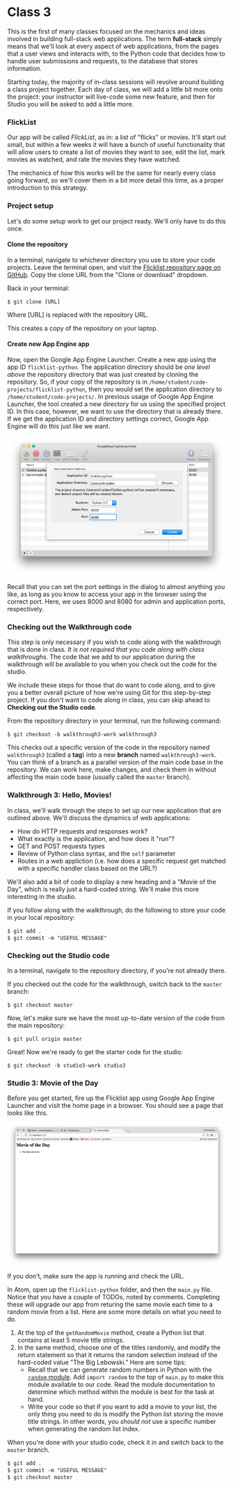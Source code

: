 # Class 3

This is the first of many classes focused on the mechanics and ideas involved in building full-stack web applications. The term **full-stack** simply means that we'll look at every aspect of web applications, from the pages that a user views and interacts with, to the Python code that decides how to handle user submissions and requests, to the database that stores information.

Starting today, the majority of in-class sessions will revolve around building a class project together. Each day of class, we will add a little bit more onto the project: your instructor will live-code some new feature, and then for Studio you will be asked to add a little more.


### FlickList

Our app will be called *FlickList*, as in: a list of "flicks" or movies. It'll start out small, but within a few weeks it will have a bunch of useful functionality that will allow users to create a list of movies they want to see, edit the list, mark movies as watched, and rate the movies they have watched.

The mechanics of how this works will be the same for nearly every class going forward, so we'll cover them in a bit more detail this time, as a proper introduction to this strategy.


### Project setup

Let's do some setup work to get our project ready. We'll only have to do this once.

#### Clone the repository

In a terminal, navigate to whichever directory you use to store your code projects. Leave the terminal open, and visit the [Flicklist repository page on GitHub](https://github.com/LaunchCodeEducation/flicklist-python). Copy the clone URL from the "Clone or download" dropdown.

Back in your terminal:
```
$ git clone [URL]
```

Where [URL] is replaced with the repository URL.

This creates a copy of the repository on your laptop.

#### Create new App Engine app

Now, open the Google App Engine Launcher. Create a new app using the app ID `flicklist-python`. The application directory should be *one level above* the repository directory that was just created by cloning the repository. So, if your copy of the repository is in `/home/student/code-projects/flicklist-python`, then you would set the application directory to `/home/student/code-projects/`. In previous usage of Google App Engine Launcher, the tool created a new directory for us using the specified project ID. In this case, however, we want to use the directory that is already there. If we get the application ID and directory settings correct, Google App Engine will do this just like we want.

![flicklist-python in GAE](images/flicklist-gae.png)

Recall that you can set the port settings in the dialog to almost anything you like, as long as you know to access your app in the browser using the correct port. Here, we uses 8000 and 8080 for admin and application ports, respectively.

### Checking out the Walkthrough code

This step is only necessary if you wish to code along with the walkthrough that is done in class. *It is not required that you code along with class walkthroughs.* The code that we add to our application during the walkthrough will be available to you when you check out the code for the studio.

We include these steps for those that do want to code along, and to give you a better overall picture of how we're using Git for this step-by-step project. If you don't want to code along in class, you can skip ahead to **Checking out the Studio code**.

From the repository directory in your terminal, run the following command:
```
$ git checkout -b walkthrough3-work walkthrough3
```

This checks out a specific version of the code in the repository named `walkthrough3` (called a **tag**) into a new **branch** named `walkthrough3-work`. You can think of a branch as a parallel version of the main code base in the repository. We can work here, make changes, and check them in without affecting the main code base (usually called the `master` branch).

### Walkthrough 3: Hello, Movies!

In class, we'll walk through the steps to set up our new application that are outlined above. We'll discuss the dynamics of web applications:
* How do HTTP requests and responses work?
* What exactly is the application, and how does it "run"?
* GET and POST requests types
* Review of Python class syntax, and the `self` parameter
* Routes in a web appliction (i.e. how does a specific request get matched with a specific handler class based on the URL?)

We'll also add a bit of code to display a new heading and a "Movie of the Day", which is really just a hard-coded string. We'll make this more interesting in the studio.

If you follow along with the walkthrough, do the following to store your code in your local repository:
```
$ git add .
$ git commit -m "USEFUL MESSAGE"
```

### Checking out the Studio code

In a terminal, navigate to the repository directory, if you're not already there.

If you checked out the code for the walkthrough, switch back to the `master` branch:

```
$ git checkout master
```

Now, let's make sure we have the most up-to-date version of the code from the main repository:
```
$ git pull origin master
```

Great! Now we're ready to get the starter code for the studio:

```
$ git checkout -b studio3-work studio3
```

### Studio 3: Movie of the Day

Before you get started, fire up the Flicklist app using Google App Engine Launcher and visit the home page in a browser. You should see a page that looks like this.

![Walkthrough 3 version of Flicklist](images/walkthrough3-flicklist.png)

If you don't, make sure the app is running and check the URL.

In Atom, open up the `flicklist-python` folder, and then the `main.py` file. Notice that you have a couple of TODOs, noted by comments. Completing these will upgrade our app from returing the same movie each time to a random movie from a list. Here are some more details on what you need to do.

1. At the top of the `getRandomMovie` method, create a Python list that contains at least 5 movie title strings.
1. In the same method, choose one of the titles randomly, and modify the return statement so that it returns the random selection instead of the hard-coded value "The Big Lebowski." Here are some tips:
    * Recall that we can generate random numbers in Python with the [`random` module](https://docs.python.org/2/library/random.html). Add `import random` to the top of `main.py` to make this module available to our code. Read the module documentation to determine which method within the module is best for the task at hand.
    * Write your code so that if you want to add a movie to your list, the only thing you need to do is modify the Python list storing the movie title strings. In other words, you *should not* use a specific number when generating the random list index.

When you're done with your studio code, check it in and switch back to the `master` branch.
```
$ git add .
$ git commit -m "USEFUL MESSAGE"
$ git checkout master
```
